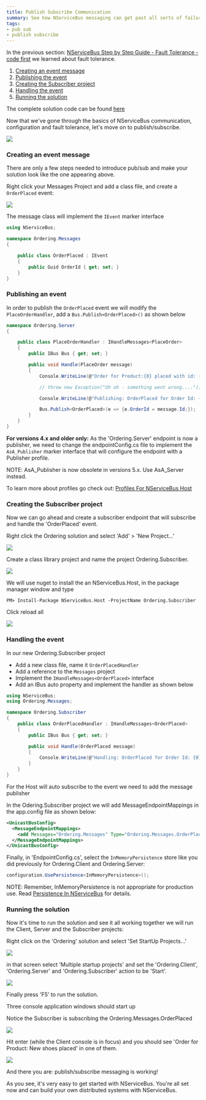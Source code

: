 ```yaml
---
title: Publish Subscribe Communication
summary: See how NServiceBus messaging can get past all sorts of failure scenarios.
tags:
- pub sub
- publish subscribe
---
```


In the previous section: [NServiceBus Step by Step Guide - Fault Tolerance - code first](NServiceBus-Step-by-Step-Guide-fault-tolerance-code-first.md) we learned about fault tolerance.

1.  [Creating an event message](#Creating-an-event-message)
2.  [Publishing the event](#Publishing-an-event)
3.  [Creating the Subscriber project](#Creating-the-Subscriber-project)
4.  [Handling the event](#Handling-the-event)
5.  [Running the solution](#Running-the-solution)

The complete solution code can be found
[here](https://github.com/Particular/NServiceBus.Msmq.Samples/tree/master/Documentation/003_OrderingPubSub)

Now that we've gone through the basics of NServiceBus communication, configuration and fault tolerance, let's move on to publish/subscribe.

![](001_pubsub.png)

### Creating an event message

There are only a few steps needed to introduce pub/sub and make your solution look like the one appearing above.

Right click your Messages Project and add a class file, and create a `OrderPlaced` event:

![](002_pubsub.png)

The message class will implement the `IEvent` marker interface

```C#
using NServiceBus;

namespace Ordering.Messages
{

    public class OrderPlaced : IEvent
    {
        public Guid OrderId { get; set; }
    }
}

```

### Publishing an event

In order to publish the `OrderPlaced` event we will modify the
`PlaceOrderHandler`, add a `Bus.Publish<OrderPlaced>()` as shown below

```C#
namespace Ordering.Server
{

    public class PlaceOrderHandler : IHandleMessages<PlaceOrder>
    {
        public IBus Bus { get; set; }

        public void Handle(PlaceOrder message)
        {
            Console.WriteLine(@"Order for Product:{0} placed with id: {1}", message.Product, message.Id);

            // throw new Exception("Uh oh - something went wrong....");

            Console.WriteLine(@"Publishing: OrderPlaced for Order Id: {0}", message.Id);

            Bus.Publish<OrderPlaced>(e => {e.OrderId = message.Id;});
        }
    }
}
```

**For versions 4.x and older only:** As the 'Ordering.Server' endpoint is now a publisher, we need to change the endpointConfig.cs file to implement the `AsA_Publisher` marker interface that will configure the endpoint with a Publisher profile.

NOTE: AsA_Publisher is now obsolete in versions 5.x. Use AsA_Server instead.

To learn more about profiles go check out: [Profiles For NServiceBus Host](profiles-for-nservicebus-host.md)

### Creating the Subscriber project

Now we can go ahead and create a subscriber endpoint that will subscribe and handle the 'OrderPlaced' event.

Right click the Ordering solution and select 'Add' \> 'New Project...'


![](003_pubsub.png)

Create a class library project and name the project Ordering.Subscriber.

![](004_pubsub.png)

We will use nuget to install the an NServiceBus.Host, in the package manager window and type

    PM> Install-Package NServiceBus.Host -ProjectName Ordering.Subscriber

Click reload all

![](005_pubsub.png)

### Handling the event

In our new Ordering.Subscriber project

-   Add a new class file, name it `OrderPlacedHandler`
-   Add a reference to the `Messages` project
-   Implement the `IHandleMessages<OrderPlaced>` interface
-   Add an IBus auto property and implement the handler as shown below

```C#
using NServiceBus;
using Ordering.Messages;

namespace Ordering.Subscriber
{
    public class OrderPlacedHandler : IHandleMessages<OrderPlaced>
    {
        public IBus Bus { get; set; }

        public void Handle(OrderPlaced message)
        {
            Console.WriteLine(@"Handling: OrderPlaced for Order Id: {0}", message.OrderId);
        }
    }
}

```

For the Host will auto subscribe to the event we need to add the message publisher

In the Odering.Subscriber project we will add MessageEndpointMappings in the app.config file as shown below:

```XML
<UnicastBusConfig>
  <MessageEndpointMappings>
    <add Messages="Ordering.Messages" Type="Ordering.Messages.OrderPlaced" Endpoint="Ordering.Server" />
  </MessageEndpointMappings>
</UnicastBusConfig>
```

Finally, in 'EndpointConfig.cs', select the `InMemoryPersistence` store like you did previously for Ordering.Client and Ordering.Server:

````C#
configuration.UsePersistence<InMemoryPersistence>();
````

NOTE: Remember, InMemoryPersistence is not appropriate for production use. Read [Persistence In NServiceBus](persistence-in-nservicebus.md) for details.

### Running the solution

Now it's time to run the solution and see it all working together we will run the Client, Server and the Subscriber projects:

Right click on the 'Ordering' solution and select 'Set StartUp Projects...'

![](006_pubsub.png)

in that screen select 'Multiple startup projects' and set the 'Ordering.Client', 'Ordering.Server' and 'Ordering.Subscriber' action to be 'Start'.

![](007_pubsub.png)

Finally press 'F5' to run the solution.

Three console application windows should start up

Notice the Subscriber is subscribing the Ordering.Messages.OrderPlaced

![](008_pubsub.png)

Hit enter (while the Client console is in focus) and you should see
'Order for Product: New shoes placed' in one of them.

![](009_pubsub.png)

And there you are: publish/subscribe messaging is working!

As you see, it's very easy to get started with NServiceBus. You're all set now and can build your own distributed systems with NServiceBus.
